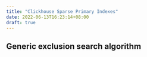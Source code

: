 ```yaml
---
title: "Clickhouse Sparse Primary Indexes"
date: 2022-06-13T16:23:14+08:00
draft: true
---
```




## Generic exclusion search algorithm
